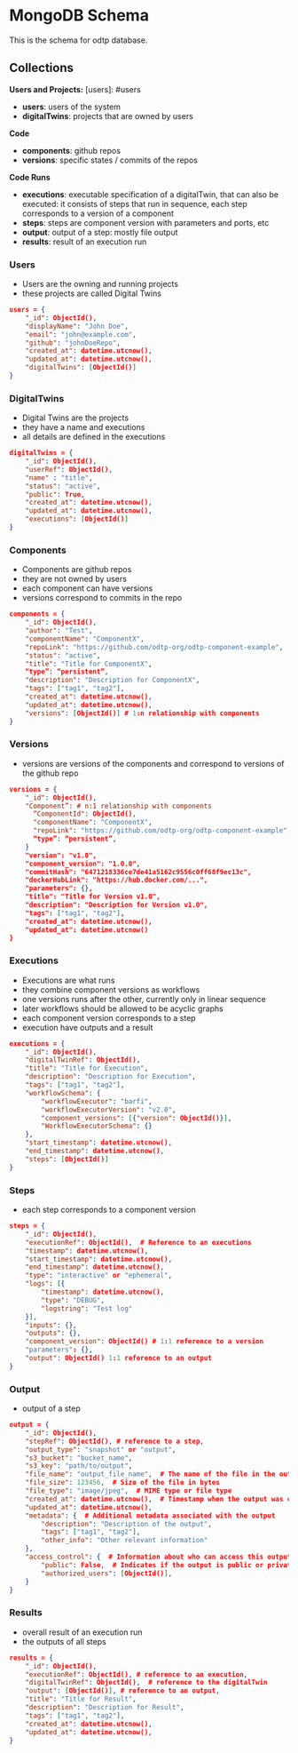 # MongoDB Schema

This is the schema for odtp database. 

## Collections

**Users and Projects:**
[users]: #users

- **users**: users of the system
- **digitalTwins**: projects that are owned by users

**Code**

- **components**: github repos 
- **versions**: specific states / commits of the repos

**Code Runs**

- **executions**: executable specification of a digitalTwin, that can also be executed: it consists of steps that run in sequence, each step corresponds to a version of a component
- **steps**: steps are component version with parameters and ports, etc
- **output**: output of a step: mostly file output
- **results**: result of an execution run

### Users

- Users are the owning and running projects
- these projects are called Digital Twins

``` json
users = {
    "_id": ObjectId(),
    "displayName": "John Doe",
    "email": "john@example.com",
    "github": "johnDoeRepo",
    "created_at": datetime.utcnow(),
    "updated_at": datetime.utcnow(),
    "digitalTwins": [ObjectId()]  
}
```

### DigitalTwins

- Digital Twins are the projects
- they have a name and executions
- all details are defined in the executions 

``` json
digitalTwins = {
    "_id": ObjectId(),
    "userRef": ObjectId(),
    "name" : "title",
    "status": "active",
    "public": True,
    "created_at": datetime.utcnow(),
    "updated_at": datetime.utcnow(),
    "executions": [ObjectId()] 
}
```

### Components

- Components are github repos
- they are not owned by users
- each component can have versions
- versions correspond to commits in the repo


``` json
components = {
    "_id": ObjectId(),
    "author": "Test",
    "componentName": "ComponentX",
    "repoLink": "https://github.com/odtp-org/odtp-component-example",
    "status": "active",
    "title": "Title for ComponentX",
    “type”: “persistent”, 
    "description": "Description for ComponentX",
    "tags": ["tag1", "tag2"],
    "created_at": datetime.utcnow(),
    "updated_at": datetime.utcnow(),
    "versions": [ObjectId()] # 1:n relationship with components  
}
```

### Versions 

- versions are versions of the components and correspond to versions of the github repo

``` json
versions = {
    "_id": ObjectId(),
    "Component”: # n:1 relationship with components 
      “ComponentId": ObjectId(),
      "componentName": "ComponentX", 
      "repoLink": "https://github.com/odtp-org/odtp-component-example",
      “type”: “persistent”,
    } 
    "version": "v1.0",
    "component_version": "1.0.0",
    "commitHash": "6471218336ce7de41a5162c9556c0ff68f9ec13c",
    "dockerHubLink": "https://hub.docker.com/...",
    "parameters": {},
    "title": "Title for Version v1.0",
    "description": "Description for Version v1.0",
    "tags": ["tag1", "tag2"],
    "created_at": datetime.utcnow(),
    "updated_at": datetime.utcnow()
}
```

### Executions

- Executions are what runs 
- they combine component versions as workflows
- one versions runs after the other, currently only in linear sequence
- later workflows should be allowed to be acyclic graphs
- each component version corresponds to a step
- execution have outputs and a result

``` json
executions = {
    "_id": ObjectId(),
    "digitalTwinRef": ObjectId(), 
    "title": "Title for Execution",
    "description": "Description for Execution",
    "tags": ["tag1", "tag2"],
    "workflowSchema": {
        "workflowExecutor": "barfi",
        "workflowExecutorVersion": "v2.0",
        "component_versions": [{"version": ObjectId()}],
        "WorkflowExecutorSchema": {}
    },
    "start_timestamp": datetime.utcnow(),
    "end_timestamp": datetime.utcnow(),
    "steps": [ObjectId()]
}
```

### Steps

- each step corresponds to a component version

``` json
steps = {
    "_id": ObjectId(),
    "executionRef": ObjectId(),  # Reference to an executions
    "timestamp": datetime.utcnow(),
    "start_timestamp": datetime.utcnow(),
    "end_timestamp": datetime.utcnow(),
    "type": "interactive" or "ephemeral",
    "logs": [{
        "timestamp": datetime.utcnow(),
        "type": "DEBUG",
        "logstring": "Test log"
    }],
    "inputs": {},
    "outputs": {},
    "component_version": ObjectId() # 1:1 reference to a version
    "parameters": {},
    "output": ObjectId() 1:1 reference to an output
}
```

### Output

- output of a step

``` json
output = {
    "_id": ObjectId(),
    "stepRef": ObjectId(), # reference to a step,      
    "output_type": "snapshot" or "output",
    "s3_bucket": "bucket_name",      
    "s3_key": "path/to/output",  
    "file_name": "output_file_name",  # The name of the file in the output
    "file_size": 123456,  # Size of the file in bytes
    "file_type": "image/jpeg",  # MIME type or file type
    "created_at": datetime.utcnow(),  # Timestamp when the output was created
    "updated_at": datetime.utcnow(),      
    "metadata": {  # Additional metadata associated with the output
        "description": "Description of the output",
        "tags": ["tag1", "tag2"],
        "other_info": "Other relevant information"
    },
    "access_control": {  # Information about who can access this output
        "public": False,  # Indicates if the output is public or private
        "authorized_users": [ObjectId()],      
    }
}
```

### Results

- overall result of an execution run
- the outputs of all steps

``` json
results = {
    "_id": ObjectId(),
    "executionRef": ObjectId(), # reference to an execution,
    "digitalTwinRef": ObjectId(),  # reference to the digitalTwin
    "output": [ObjectId()], # reference to an output,
    "title": "Title for Result",
    "description": "Description for Result",
    "tags": ["tag1", "tag2"],
    "created_at": datetime.utcnow(),
    "updated_at": datetime.utcnow(),
}
```